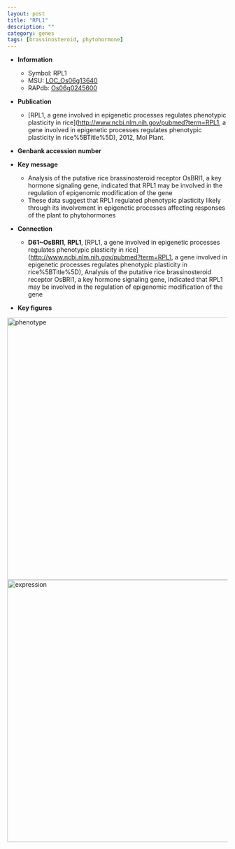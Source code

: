 ```yaml
---
layout: post
title: "RPL1"
description: ""
category: genes
tags: [brassinosteroid, phytohormone]
---
```


* **Information**  
    + Symbol: RPL1  
    + MSU: [LOC_Os06g13640](http://rice.plantbiology.msu.edu/cgi-bin/ORF_infopage.cgi?orf=LOC_Os06g13640)  
    + RAPdb: [Os06g0245600](http://rapdb.dna.affrc.go.jp/viewer/gbrowse_details/irgsp1?name=Os06g0245600)  

* **Publication**  
    + [RPL1, a gene involved in epigenetic processes regulates phenotypic plasticity in rice](http://www.ncbi.nlm.nih.gov/pubmed?term=RPL1, a gene involved in epigenetic processes regulates phenotypic plasticity in rice%5BTitle%5D), 2012, Mol Plant.

* **Genbank accession number**  

* **Key message**  
    + Analysis of the putative rice brassinosteroid receptor OsBRI1, a key hormone signaling gene, indicated that RPL1 may be involved in the regulation of epigenomic modification of the gene
    + These data suggest that RPL1 regulated phenotypic plasticity likely through its involvement in epigenetic processes affecting responses of the plant to phytohormones

* **Connection**  
    + __D61~OsBRI1__, __RPL1__, [RPL1, a gene involved in epigenetic processes regulates phenotypic plasticity in rice](http://www.ncbi.nlm.nih.gov/pubmed?term=RPL1, a gene involved in epigenetic processes regulates phenotypic plasticity in rice%5BTitle%5D), Analysis of the putative rice brassinosteroid receptor OsBRI1, a key hormone signaling gene, indicated that RPL1 may be involved in the regulation of epigenomic modification of the gene

* **Key figures**  
<img src="https://funricegenes.github.io/images/RPL1.pheno.png" alt="phenotype"  style="width: 600px;"/>

<img src="https://funricegenes.github.io/images/RPL1.exp.png" alt="expression"  style="width: 600px;"/>


